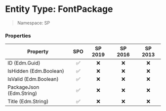 # Entity Type: FontPackage

> Namespace: SP

### Properties

Property | SPO | SP 2019 | SP 2016 | SP 2013
----------|:---:|:-------:|:-------:|:-------:
ID (Edm.Guid) | ✅ | ❌ | ❌ | ❌
IsHidden (Edm.Boolean) | ✅ | ❌ | ❌ | ❌
IsValid (Edm.Boolean) | ✅ | ❌ | ❌ | ❌
PackageJson (Edm.String) | ✅ | ❌ | ❌ | ❌
Title (Edm.String) | ✅ | ❌ | ❌ | ❌